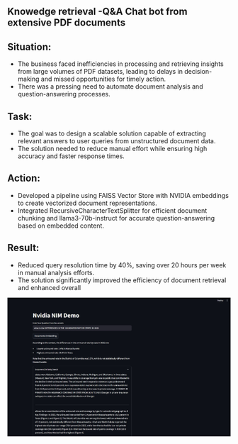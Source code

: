 ## Knowedge retrieval -Q&A Chat bot from extensive PDF documents

## Situation:

- The business faced inefficiencies in processing and retrieving insights from large volumes of PDF datasets, leading to delays in decision-making and missed opportunities for timely action. 
- There was a pressing need to automate document analysis and question-answering processes.

## Task:

- The goal was to design a scalable solution capable of extracting relevant answers to user queries from unstructured document data.  
- The solution needed to reduce manual effort while ensuring high accuracy and faster response times.



## Action:

- Developed a pipeline using FAISS Vector Store with NVIDIA embeddings to create vectorized document representations. 
-  Integrated RecursiveCharacterTextSplitter for efficient document chunking and llama3-70b-instruct for accurate question-answering based on embedded content.

## Result:
-  Reduced query resolution time by 40%, saving over 20 hours per week in manual analysis efforts.
- The solution significantly improved the efficiency of document retrieval and enhanced overall

![image alt](https://github.com/ashishsinha2005/LLM_Models/blob/main/169.Nvidia-Q%26A_PDF/proj_38.jpg)
